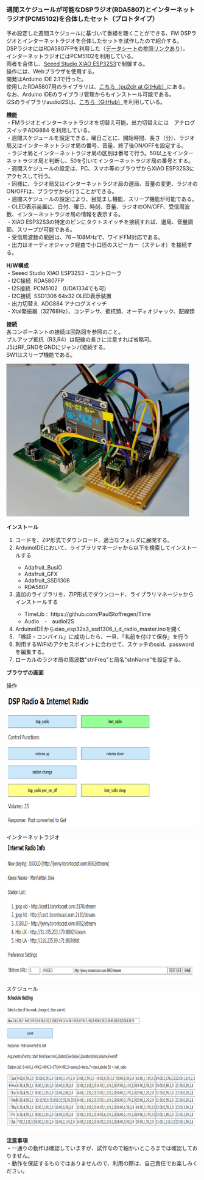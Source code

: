 <p><H3>週間スケジュールが可能なDSPラジオ(RDA5807)とインターネットラジオ(PCM5102)を合体したセット（プロトタイプ）</H3></p>
<p>
予め設定した週間スケジュールに基づいて番組を聴くことができる、FM DSPラジオとインターネットラジオを合体したセットを試作したので紹介する。<br>
DSPラジオにはRDA5807FPを利用した（<a href="https://www.aitendo.com/product/4797">データシートの参照リンクあり</a>）。<br>
インターネットラジオにはPCM5102を利用している。<br>
両者を合体し、<a href="https://www.switch-science.com/products/8968">Seeed Studio XIAO ESP32S3</a>で制御する。<br>
操作には、Webブラウザを使用する。<br>開発はArduino IDE 2.1で行った。<br>
使用したRDA5807用のライブラリは、<a href="https://github.com/pu2clr/RDA5807">こちら（pu2clr at GitHub）</a>にある。<br>
なお、Arduino IDEのライブラリ管理からもインストール可能である。<br>
I2SのライブラリaudioI2Sは、<a href="https://github.com/schreibfaul1/ESP32-audioI2S  ">こちら（GitHub）</a>を利用している。
</p>
<p><strong>機能</strong><br>
 ・FMラジオとインターネットラジオを切替え可能。出力切替えには　アナログスイッチADG884 を利用している。<br>
 ・週間スケジュールを設定できる。曜日ごとに、開始時間、長さ（分）、ラジオ局又はインターネットラジオ局の番号、音量、終了後ON/OFFを設定する。<br>
 ・ラジオ局とインターネットラジオ局の区別は番号で行う。50以上をインターネットラジオ局と判断し、50を引いてインターネットラジオ局の番号とする。<br>
 ・週間スケジュールの設定は、PC、スマホ等のブラウザからXIAO ESP32S3にアクセスして行う。<br>
 ・同様に、ラジオ局又はインターネットラジオ局の選局、音量の変更、ラジオのON/OFFは、ブラウザから行うことができる。<br>
 ・週間スケジュールの設定により、目覚まし機能、スリープ機能が可能である。<br>
 ・OLED表示装置に、日付、曜日、時刻、音量、ラジオのON/OFF、受信周波数、インターネットラジオ局の情報を表示する。<br>
 ・XIAO ESP32S3の特定のピンにタクトスイッチを接続すれば、選局、音量調節、スリープが可能である。<br>
 ・受信周波数の範囲は、76－108MHzで、ワイドFM対応である。<br>
 ・出力はオーディオジャック経由で小口径のスピーカー（ステレオ）を接続する。<br>
</p>
<p><strong>H/W構成</strong><br>
 ・Seeed Studio XIAO ESP32S3 - コントローラ<br>
 ・I2C接続&nbsp; RDA5807FP<br>
 ・I2S接続&nbsp; PCM5102　(UDA1334でも可)<br>
 ・I2C接続&nbsp; SSD1306 64x32 OLED表示装置<br>
 ・出力切替え&nbsp; ADG884 アナログスイッチ<br>
 ・Xtal発振器（32768Hz）、コンデンサ、抵抗類、オーディオジャック、配線類<br>
</p>
<p><strong>接続</strong><br>
各コンポーネントの接続は回路図を参照のこと。<br>
プルアップ抵抗（R3,R4）は配線の長さに注意すれば省略可。<br>
J5はRF_GNDをGNDにジャンパ接続する。<br>
SW1はスリープ機能である。<br>
<p>
<p>
<img src="./xiao_esp32s3_i_d.JPG" width="480" height="400"><br>
</p>
<p><strong>インストール</strong><br>
<ol>
<li>コードを、ZIP形式でダウンロード、適当なフォルダに展開する。</li>
<li>ArduinoIDEにおいて、ライブラリマネージャから以下を検索してインストールする</li>
 <ul>
  <li>Adafruit_BusIO</li>
  <li>Adafruit_GFX</li>
  <li>Adafruit_SSD1306</li>
  <li>RDA5807</li>
 </ul>
<li>追加のライブラリを、ZIP形式でダウンロード、ライブラリマネージャからインストールする</li>
 <ul>
  <li>TimeLib&nbsp;:&nbsp; https://github.com/PaulStoffregen/Time</li>
  <li>Audio　-　audioI2S</li>
 </ul>
<li>ArduinoIDEからxiao_esp32s3_ssd1306_i_d_radio_master.inoを開く</li>
<li>「検証・コンパイル」に成功したら、一旦、「名前を付けて保存」を行う</li>
<li>利用するWiFiのアクセスポイントに合わせて、スケッチのssid、passwordを編集する。</li>
<li>ローカルのラジオ局の周波数"stnFreq"と局名"stnName"を設定する。</li>
</ol>
</p>
<p><strong>ブラウザの画面</strong><br>
<p>
操作<br>
<img src="./xiao_esp32s3_i_d_w1.png" width="660" height="360"><br>
</p>
<p>
インターネットラジオ<br>
<img src="./xiao_esp32s3_i_d_w2.png" width="660" height="360"><br>
</p>
<p>
スケジュール<br>
<img src="./xiao_esp32s3_i_d_w3.png" width="660" height="360"><br>
</p>

<p><strong>注意事項</strong><br>
・一通りの動作は確認していますが、試作なので細かいところまでは確認しておりません。<br>
・動作を保証するものではありませんので、利用の際は、自己責任でお楽しみください。
</p>
